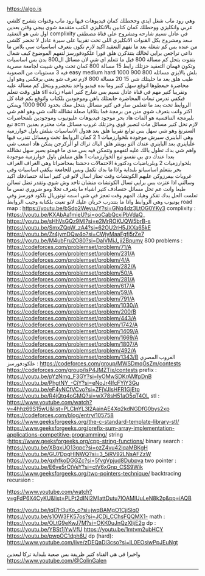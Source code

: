 

https://algo.is


وهي رود ماب شغل ايدي وححطلك كمان فيديوهات فيها رود ماب وقنوات بتشرح كلشي عربي وانكليزي ووحطلك كمان كتابين بالانكليزي الكتب متقدمة شوي بيجي وقتن بعدين 
اول شي هو التعقيد complixity 
في عادل نسيم شارحه ومشروح على قناة مصطفى سعد  ومشروح بكل القنوات الانكليزي اللي تحت تقريبا 
على سيرة عادل لا تحضر كلشي من  عنده بس كم شغلة 
بعد ما تفهم التعقيد اكيد لازم تكون بتعرف اساسيات سي بلاس ما داعي تراجعن برايي لحالك بتتذكرن 
هلق فورا علكودفورسز لتفهم الموضوع كيف شغال بتفوت بتحل كم مسالة 800 قبل ما تتعلم اي شي لان مسائل ال800 بدن بس اساسيات وتكون فهمان التعقيد حزتلك رابط 15 مسالة 800 كمان تحت 
وفي شييت لجامعة مصرية فيه 3 مستويات من الصعوبة easy medium hard 
 بلش بالايزي مسائله 800 900 1000
طيب هلق بعد ما حليتلك شي 15 20 مسالة 800 لازم تعرف شو يعني برفكس  وهو اول محاضرة حيعطوها اتوقع سهل كتير وما بده فيديو واحد بتحضرو وبتحل كم مسالة عليه
هلق وقت تتعلم stl وتقريبا كتير مهم
في قناة عادل نسيم بس شارح كتير اشياء زيادة فبكفي تدرس تبعات المحاضرة حابعتلك ياهن وموجودين بلكتاب واتوقع بكم قناة كل الروابط تحت 
بعد ما تتعلمن صار في كتير مسائل بتنحل معك بحدود 900 1000 ويمكن اكتر  وانت بتعرف شوي منن من برمجة  فما بتلاقيا صعلة نشالله
تالت شي وهو اهم شي بلبرمجة التنافسية هو الماث هاد بحر موجود فيديوهات عليوتيوب وموجودين بلمحاضرات تبع acm 
لازم تحل كتير مسائل ماث لتصير قوي وحزتلك غروب مسائل ماث محترم
بعدين السترنغ وهو شي سهل بس توابع تقريبا 
هلق بعد هدول الاساسيات بتبلش باول خوارزمية وهي الباينري سيرش موجودة بلخوارزميات  1 2 
كمان الروابط تحت ومسائل تتدرب فيها علباينري
بعد الباينري عندك التو بوينتر 
هلق الباك تراك او الركرجن يمكن هاد اصعب شي واهم شي بدك تطول بالك عليه لتفهمو وتتمكن فيه بس مدى ما فهمتو بصير سهل نشالله 
بعدا عندك دي بي نفسو تبع الخوارزميات 1
هلق منبلش باول خوارزمية موجودة بلخوارزميات 2 وبلرياضيات ودكتورة الاحتمالات دحشتا بمحاضراتا وهي الغراف الغراف بحر بتتعلم اساسياتو بلبداية واذا ما بدك تكمل وبس للجامعة بيكفي اساسيات
وفي غروبات بيفرزوكن عليهم الكوتشات وقت تعتاز اسال لانو في كتير اسالة حتصادفك اكيد وسالني اذا عتزت بس برايي تسال الكوتشات منشان تاخد وش شوي وتقدر تضل تسالن 
طبعا وانت عم تحل مسائل حتصادف كتير اشياء ما بتعرف تحلا ومو ضروري نفس ما تعلمت الحل بدك تفكر وهيك المهم وقت تعجز في شي اسمه توتوريال بلكود فورسز وفي يوتيوب 
وهي الروابط واذا ما بتتدرب خريان عليك لانو تعبت بلكتابة وجيب الروابط 
road map :
https://youtu.be/bSdp2WeyuJY?si=GNq4dz3LtOG0YKy3
complixity :
https://youtu.be/KXAbAa1mieU?si=ooCabQcxiPbVdaQ_
https://youtu.be/sHhVsGQz9MI?si=e2MrROKUQW5brB-s
https://youtu.be/SmxZQpW_zA4?si=62OU2rH5JXXa65kE
https://youtu.be/Zr4jymDQw4o?si=CWjyMaaFgfj5rZe7
https://youtu.be/M4ubFru2O80?si=DalVMiJ_ji2Bpumy
800 problems :
https://codeforces.com/problemset/problem/71/A
https://codeforces.com/problemset/problem/231/A
https://codeforces.com/problemset/problem/4/A
https://codeforces.com/problemset/problem/282/A
https://codeforces.com/problemset/problem/50/A
https://codeforces.com/problemset/problem/281/A
https://codeforces.com/problemset/problem/617/A
https://codeforces.com/problemset/problem/59/A
https://codeforces.com/problemset/problem/791/A
https://codeforces.com/problemset/problem/1030/A
https://codeforces.com/problemset/problem/200/B
https://codeforces.com/problemset/problem/443/A
https://codeforces.com/problemset/problem/1742/A
https://codeforces.com/problemset/problem/1409/A
https://codeforces.com/problemset/problem/1669/A
https://codeforces.com/problemset/problem/1807/A
https://codeforces.com/problemset/problem/492/A
https://codeforces.com/problemset/problem/1343/B
الغروب المصري علكودفورسز :
https://codeforces.com/group/MWSDmqGsZm/contests
https://codeforces.com/group/isP4JMZTix/contests
prefix :
https://youtu.be/pYzNmq_F3GY?si=IyOMwSDKrAMfpDnB
https://youtu.be/PhgtNY_-CiY?si=eNoJr4lfcFYiY3Gu
https://youtu.be/eF4yNCfVCvo?si=ZFjVJIsHFR1GjEtp
https://youtu.be/R4jQtg4oGMQ?si=wX78sH51aO5qT4OL
stl :
https://www.youtube.com/watch?v=4hhz69S15wU&list=PLCInYL3l2AainAE4Xq2kdNGDfG0bys2xp
https://codeforces.com/blog/entry/105758
https://www.geeksforgeeks.org/the-c-standard-template-library-stl/
https://www.geeksforgeeks.org/prefix-sum-array-implementation-applications-competitive-programming/
string :https://www.geeksforgeeks.org/cpp-string-functions/
binary search :
https://youtu.be/XBqxUO13gpc?si=ozZ4vu42lqaMBKgH
https://youtu.be/GU7DpgHINWQ?si=3_5iRV92LNsAFZzW
https://youtu.be/qxhfkoDGGZc?si=5fvgVpjud8Dubpva
two pointer :
https://youtu.be/E6ve5rCtVeY?si=ctV6xGnp_CSS9Wik
https://www.geeksforgeeks.org/two-pointers-technique/
backtracing recursion :

https://www.youtube.com/watch?v=gFdP6X4CyKU&list=PLPt2dINI2MIattDutu7IOAMlUuLeN8k2p&pp=iAQB

https://youtu.be/iqI7H3uKo_o?si=jwqBAMgO1CjjSlq0
https://youtu.be/s1OW3FK57os?si=JCDj_CChsFQQMX1-
math :
https://youtu.be/OLtG9eKwJ7M?si=OKK0uJnQzXIijE2g
dp :
https://youtu.be/YBSt1jYwVfU
https://youtu.be/1mtvm2ubHCY
https://youtu.be/pwpOC1dph6U
dp (hard):
https://www.youtube.com/live/zDEQaDl3cso?si=lL0EOsiwPpJEuNgt

واخيرا في هي القناة كتير ظريفة بس صعبة بلبداية تركا لبعدين https://www.youtube.com/@ColinGalen

---


